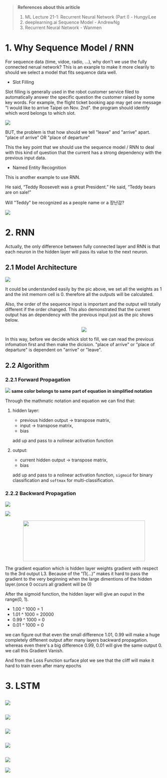 > **References about this ariticle**
> 1. ML Lecture 21-1: Recurrent Neural Network (Part I) - HungyiLee
> 2. deeplearning.ai Sequence Model - AndrewNg
> 3. Recurrent Neural Network - Wanmen

# 1. Why Sequence Model / RNN

For sequence data (time, vidoe, radio, ...), why don't we use the fully connected nerual network? This is an exanple to make it more clearily to should we select a model that fits sequence data well.

- Slot Filling

Slot filling is generally used in the robot customer service filed to automatically answer the specific question the customer raised by some key words. For example, the flight ticket booking app may get one message "I would like to arrive Taipei on Nov. 2nd". the program should identify which word belongs to which slot.

![](https://github.com/davidkorea/NLP_201811/blob/master/RNN_LSTM_GRU/README/slotfilling.png?raw=true)

BUT, the problem is that how should we tell "leave" and "arrive" apart. "place of arrive" OR "place of departure"

This the key point that we should use the sequence model / RNN to deal with this kind of question that the current has a strong dependency with the previous input data.

- Named Entity Recognition

This is another example to use RNN.

He said, “Teddy Roosevelt was a great President.”
He said, “Teddy bears are on sale!”

Will "Teddy" be recognized as a people name or a 장난감?

![](https://github.com/davidkorea/NLP_201811/blob/master/RNN_LSTM_GRU/README/NamedEntityRecognition.png?raw=true)

# 2. RNN

Actually, the only difference between fully connected layer and RNN is that each neuron in the hidden layer will pass its value to the next neuron.
## 2.1 Model Architecture
![](https://github.com/davidkorea/NLP_201811/blob/master/RNN_LSTM_GRU/README/RNN.png?raw=true)

It could be understanded easily by the pic above, we set all the weights as 1 and the init memorn cell is 0. therefore all the outputs will be calculated. 

Also, the order of the sequence input is important and the output will totally different if the order changed. This also demonstrated that the current output has an dependency with the previous input just as the pic shows below.

<p align="center">
    <img src="https://github.com/davidkorea/NLP_201811/blob/master/RNN_LSTM_GRU/README/RNNorder.png">
</p>

In this way, before we decide whick slot to fill, we can read the previous infomation first and then make the dicision. "place of arrive" or "place of departure" is dependent on "arrive" or "leave".

## 2.2 Algorithm
### 2.2.1 Forward Propagation
![](https://github.com/davidkorea/NLP_201811/blob/master/RNN_LSTM_GRU/README/RNNnotation.png?raw=true)
**same color belongs to same part of equation in simplified notation**

Through the mathmatic notation and equation we can find that:
1. hidden layer: 
    - previous hidden output -> transpose matrix, 
    - input -> transpose matrix, 
    - bias
    
    add up and pass to a nolinear activation function
    
2. output: 
    - current hidden output -> transpose matrix,
    - bias
    
    add up and pass to a nolinear activation function, ```sigmoid``` for binary classification and ```softmax``` for multi-classification.

### 2.2.2 Backward Propagation
![](https://github.com/davidkorea/NLP_201811/blob/master/RNN_LSTM_GRU/README/RNNBP.png?raw=true)

![](https://github.com/davidkorea/NLP_201811/blob/master/RNN_LSTM_GRU/README/RNNBP2.png?raw=true)

<p align="center">
    <img src="https://github.com/davidkorea/NLP_201811/blob/master/RNN_LSTM_GRU/README/BPgradient.png" width="390" height="130">
</p>

The gradient equation which is hidden layer weights gradient with respect to the 3rd output L3. Because of the "∏(...)" makes it hard to pass the gradient to the very beginning when the large dimentions of the hidden layer.(once 0 occurs all gradient will be 0)

After the sigmoid function, the hidden layer will give an ouput in the range(0, 1).
- 1.00 ^ 1000 = 1
- 1.01 ^ 1000 = 20000
- 0.99 ^ 1000 = 0
- 0.01 ^ 1000 = 0

we can figure out that even the small difference 1.01, 0.99 will make a huge completely diffenent output after many layers backward propagation. whereas even there's a big difference 0.99, 0.01 will give the same output 0. we call this Gradient Vanish.

And from the Loss Function surface plot we see that the cliff will make it hard to train even after many epochs

# 3. LSTM

![](https://github.com/davidkorea/NLP_201811/blob/master/RNN_LSTM_GRU/README/LSTM1.png)
---
![](https://github.com/davidkorea/NLP_201811/blob/master/RNN_LSTM_GRU/README/LSTM2.png)
---
![](https://github.com/davidkorea/NLP_201811/blob/master/RNN_LSTM_GRU/README/LSTM3.png)
---
![](https://github.com/davidkorea/NLP_201811/blob/master/RNN_LSTM_GRU/README/LSTM6.png)
---
![](https://github.com/davidkorea/NLP_201811/blob/master/RNN_LSTM_GRU/README/LSTMstepbox.png)
---
![](https://github.com/davidkorea/NLP_201811/blob/master/RNN_LSTM_GRU/README/LSTM2PIC.png)
